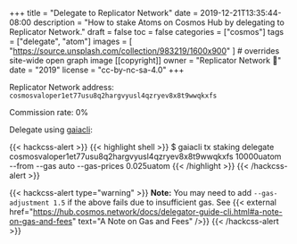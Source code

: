 +++
title = "Delegate to Replicator Network"
date = 2019-12-21T13:35:44-08:00
description = "How to stake Atoms on Cosmos Hub by delegating to Replicator Network."
draft = false
toc = false
categories = ["cosmos"]
tags = ["delegate", "atom"]
images = [
  "https://source.unsplash.com/collection/983219/1600x900"
] # overrides site-wide open graph image
[[copyright]]
  owner = "Replicator Network 👾"
  date = "2019"
  license = "cc-by-nc-sa-4.0"
+++

Replicator Network address: `cosmosvaloper1et77usu8q2hargvyusl4qzryev8x8t9wwqkxfs`

Commission rate: 0%

Delegate using [gaiacli](https://hub.cosmos.network/docs/gaiacli.html):

{{< hackcss-alert >}}
{{< highlight shell >}}
$ gaiacli tx staking delegate \
cosmosvaloper1et77usu8q2hargvyusl4qzryev8x8t9wwqkxfs 10000uatom \
--from <delegatorKeyName> --gas auto --gas-prices 0.025uatom
{{< /highlight >}}
{{< /hackcss-alert >}}

{{< hackcss-alert type="warning" >}}
<strong>Note:</strong> You may need to add <code>--gas-adjustment 1.5</code> if the above fails due to insufficient gas. See {{< external href="https://hub.cosmos.network/docs/delegator-guide-cli.html#a-note-on-gas-and-fees" text="A Note on Gas and Fees" />}}
{{< /hackcss-alert >}}

<!--more-->
